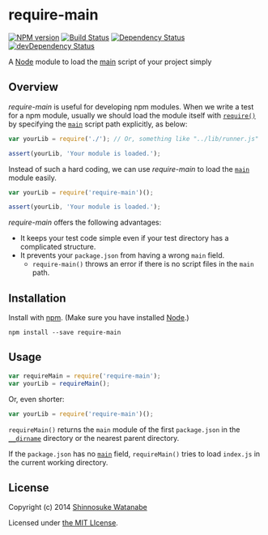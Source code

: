 # require-main

[![NPM version](https://badge.fury.io/js/require-main.svg)](http://badge.fury.io/js/require-main)
[![Build Status](https://travis-ci.org/shinnn/require-main.svg?branch=master)](https://travis-ci.org/shinnn/require-main)
[![Dependency Status](https://david-dm.org/shinnn/require-main.svg)](https://david-dm.org/shinnn/require-main)
[![devDependency Status](https://david-dm.org/shinnn/require-main/dev-status.svg)](https://david-dm.org/shinnn/require-main#info=devDependencies)

A [Node](http://nodejs.org/) module to load the [main][main] script of your project simply

## Overview

*require-main* is useful for developing npm modules. When we write a test for a npm module, usually we should load the module itself with [`require()`](http://nodejs.org/api/modules.html#modules_modules) by specifying the [`main`][main] script path explicitly, as below:

```javascript
var yourLib = require('./'); // Or, something like "../lib/runner.js"

assert(yourLib, 'Your module is loaded.');
```

Instead of such a hard coding, we can use *require-main* to load the [`main`][main] module easily.

```javascript
var yourLib = require('require-main')();

assert(yourLib, 'Your module is loaded.');
```

*require-main* offers the following advantages:

* It keeps your test code simple even if your test directory has a complicated structure.
* It prevents your `package.json` from having a wrong `main` field.
  * `require-main()` throws an error if there is no script files in the `main` path.

## Installation

Install with [npm](https://www.npmjs.org/). (Make sure you have installed [Node](http://nodejs.org/).)

```
npm install --save require-main
```

## Usage

```javascript
var requireMain = require('require-main');
var yourLib = requireMain();
```

Or, even shorter:

```javascript
var yourLib = require('require-main')();
```

`requireMain()` returns the `main` module of the first `package.json` in the [`__dirname`](http://nodejs.org/docs/latest/api/globals.html#globals_dirname) directory or the nearest parent directory.

If the `package.json` has no [`main`][main] field, `requireMain()` tries to load `index.js` in the current working directory.

## License

Copyright (c) 2014 [Shinnosuke Watanabe](https://github.com/shinnn)

Licensed under [the MIT LIcense](./LICENSE).

[main]: https://www.npmjs.org/doc/package.json.html#main
